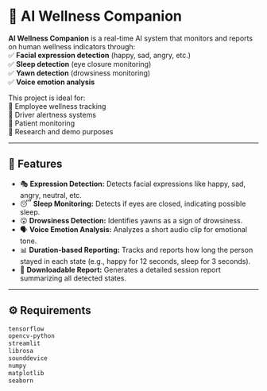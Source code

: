 # 🤖 AI Wellness Companion

**AI Wellness Companion** is a real-time AI system that monitors and reports on human wellness indicators through:  
✅ **Facial expression detection** (happy, sad, angry, etc.)  
✅ **Sleep detection** (eye closure monitoring)  
✅ **Yawn detection** (drowsiness monitoring)  
✅ **Voice emotion analysis**  

This project is ideal for:  
🌟 Employee wellness tracking  
🌟 Driver alertness systems  
🌟 Patient monitoring  
🌟 Research and demo purposes  

---

## 🚀 Features

- 🎭 **Expression Detection:** Detects facial expressions like happy, sad, angry, neutral, etc.
- 😴 **Sleep Monitoring:** Detects if eyes are closed, indicating possible sleep.
- 😮 **Drowsiness Detection:** Identifies yawns as a sign of drowsiness.
- 🗣️ **Voice Emotion Analysis:** Analyzes a short audio clip for emotional tone.
- 📊 **Duration-based Reporting:** Tracks and reports how long the person stayed in each state (e.g., happy for 12 seconds, sleep for 3 seconds).
- 📄 **Downloadable Report:** Generates a detailed session report summarizing all detected states.

---

## ⚙️ Requirements

```bash
tensorflow
opencv-python
streamlit
librosa
sounddevice
numpy
matplotlib
seaborn
